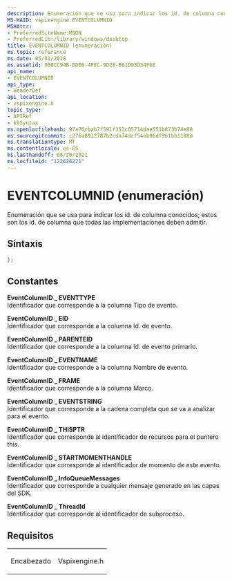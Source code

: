 ```yaml
---
description: Enumeración que se usa para indicar los id. de columna conocidos; estos son los id. de columna que todas las implementaciones deben admitir.
MS-HAID: vspixengine.EVENTCOLUMNID
MSHAttr:
- PreferredSiteName:MSDN
- PreferredLib:/library/windows/desktop
title: EVENTCOLUMNID (enumeración)
ms.topic: reference
ms.date: 05/31/2018
ms.assetid: 908CC94B-DD06-4FEC-9DC8-B61D03D34F6E
api_name:
- EVENTCOLUMNID
api_type:
- HeaderDef
api_location:
- vspixengine.h
topic_type:
- APIRef
- kbSyntax
ms.openlocfilehash: 97a76cbab7f591f353c05714dae551b873b74e88
ms.sourcegitcommit: c276a8912787b2cda74dcf54eb96df961bb1188b
ms.translationtype: MT
ms.contentlocale: es-ES
ms.lasthandoff: 08/20/2021
ms.locfileid: "122626221"
---
```

# <a name="span-idvspixengineeventcolumnidspaneventcolumnid-enumeration"></a><span id="vspixengine.eventcolumnid"></span>EVENTCOLUMNID (enumeración)

Enumeración que se usa para indicar los id. de columna conocidos; estos son los id. de columna que todas las implementaciones deben admitir.

## <a name="syntax"></a>Sintaxis


```C++
};
```

## <a name="constants"></a>Constantes

<span id="EventColumnID_EVENTTYPE"></span><span id="eventcolumnid_eventtype"></span><span id="EVENTCOLUMNID_EVENTTYPE"></span>**EventColumnID \_ EVENTTYPE**  
Identificador que corresponde a la columna Tipo de evento.

<span id="EventColumnID_EID"></span><span id="eventcolumnid_eid"></span><span id="EVENTCOLUMNID_EID"></span>**EventColumnID \_ EID**  
Identificador que corresponde a la columna Id. de evento.

<span id="EventColumnID_PARENTEID"></span><span id="eventcolumnid_parenteid"></span><span id="EVENTCOLUMNID_PARENTEID"></span>**EventColumnID \_ PARENTEID**  
Identificador que corresponde a la columna Id. de evento primario.

<span id="EventColumnID_EVENTNAME"></span><span id="eventcolumnid_eventname"></span><span id="EVENTCOLUMNID_EVENTNAME"></span>**EventColumnID \_ EVENTNAME**  
Identificador que corresponde a la columna Nombre de evento.

<span id="EventColumnID_FRAME"></span><span id="eventcolumnid_frame"></span><span id="EVENTCOLUMNID_FRAME"></span>**EventColumnID \_ FRAME**  
Identificador que corresponde a la columna Marco.

<span id="EventColumnID_EVENTSTRING"></span><span id="eventcolumnid_eventstring"></span><span id="EVENTCOLUMNID_EVENTSTRING"></span>**EventColumnID \_ EVENTSTRING**  
Identificador que corresponde a la cadena completa que se va a analizar para el evento.

<span id="EventColumnID_THISPTR"></span><span id="eventcolumnid_thisptr"></span><span id="EVENTCOLUMNID_THISPTR"></span>**EventColumnID \_ THISPTR**  
Identificador que corresponde al identificador de recursos para el puntero this.

<span id="EventColumnID_STARTMOMENTHANDLE"></span><span id="eventcolumnid_startmomenthandle"></span><span id="EVENTCOLUMNID_STARTMOMENTHANDLE"></span>**EventColumnID \_ STARTMOMENTHANDLE**  
Identificador que corresponde al identificador de momento de este evento.

<span id="EventColumnID_InfoQueueMessages"></span><span id="eventcolumnid_infoqueuemessages"></span><span id="EVENTCOLUMNID_INFOQUEUEMESSAGES"></span>**EventColumnID \_ InfoQueueMessages**  
Identificador que corresponde a cualquier mensaje generado en las capas del SDK.

<span id="EventColumnID_ThreadId"></span><span id="eventcolumnid_threadid"></span><span id="EVENTCOLUMNID_THREADID"></span>**EventColumnID \_ ThreadId**  
Identificador que corresponde al identificador de subproceso.

## <a name="requirements"></a>Requisitos

<table><colgroup><col  /><col  /></colgroup><tbody><tr class="odd"><td><p>Encabezado</p></td><td>Vspixengine.h</td></tr></tbody></table>

 

 



